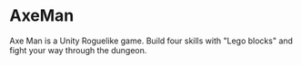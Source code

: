# AxeMan
Axe Man is a Unity Roguelike game. Build four skills with "Lego blocks" and fight your way through the dungeon.
